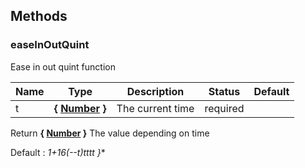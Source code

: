 ## Methods


### easeInOutQuint

Ease in out quint function



Name  |  Type  |  Description  |  Status  |  Default
------------  |  ------------  |  ------------  |  ------------  |  ------------
t  |  **{ [Number](https://developer.mozilla.org/fr/docs/Web/JavaScript/Reference/Objets_globaux/Number) }**  |  The current time  |  required  |

Return **{ [Number](https://developer.mozilla.org/fr/docs/Web/JavaScript/Reference/Objets_globaux/Number) }** The value depending on time

Default : **1+16*(--t)*t*t*t*t }**